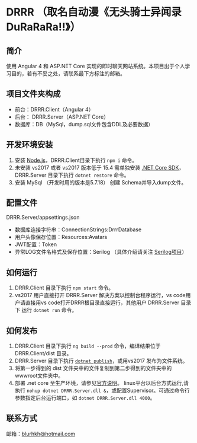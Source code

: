 # DRRR （取名自动漫《无头骑士异闻录 DuRaRaRa!!》）

## 简介
使用 Angular 4 和 ASP.NET Core 实现的即时聊天网站系统。本项目出于个人学习目的，若有不妥之处，请联系最下方标注的邮箱。

## 项目文件夹构成
- 前台：DRRR.Client（Angular 4）
- 后台： DRRR.Server（ASP.NET Core）
- 数据库：DB（MySql，dump.sql文件包含DDL及必要数据）

## 开发环境安装
1. 安装 [Node.js](https://nodejs.org/en/)，DRRR.Client目录下执行 `npm i` 命令。
2. 未安装 vs2017 或者 vs2017 版本低于 15.4 需单独安装 [.NET Core SDK](https://www.microsoft.com/net/core#windowscmd)，DRRR.Server 目录下执行 `dotnet restore` 命令。
3. 安装 MySql （开发时用的版本是5.7.18） 创建 Schema并导入dump文件。

## 配置文件
DRRR.Server/appsettings.json
- 数据库连接字符串：ConnectionStrings:DrrrDatabase
- 用户头像保存位置：Resources:Avatars
- JWT配置：Token
- 异常LOG文件名格式及保存位置：Serilog （具体介绍请关注 [Serilog项目](https://github.com/serilog/serilog-extensions-logging-file)）

## 如何运行
1. DRRR.Client 目录下执行 `npm start` 命令。
2. vs2017 用户直接打开 DRRR.Server 解决方案以控制台程序运行，vs code用户请直接用vs code打开DRRR根目录直接运行，其他用户 DRRR.Server 目录下 运行 `dotnet run` 命令。

## 如何发布
1. DRRR.Client 目录下执行 `ng build --prod` 命令，编译结果位于 DRRR.Client/dist 目录。
2. DRRR.Server 目录下执行 [`dotnet publish`](https://docs.microsoft.com/zh-cn/dotnet/core/tools/dotnet-publish?tabs=netcore2x)，或用vs2017 发布为文件系统。
3. 将第一步得到的 dist 文件夹中的文件复制到第二步得到的文件夹中的wwwroot文件夹中。
4. 部署 .net core 至生产环境，请参见[官方说明](https://docs.microsoft.com/zh-cn/dotnet/core/deploying/index)。
linux平台以后台方式运行,请执行 `nohup dotnet DRRR.Server.dll &`，或配置Supervisor。可通过命令行参数指定后台运行端口，如 `dotnet DRRR.Server.dll 4000`。

## 联系方式
邮箱：blurhkh@hotmail.com
